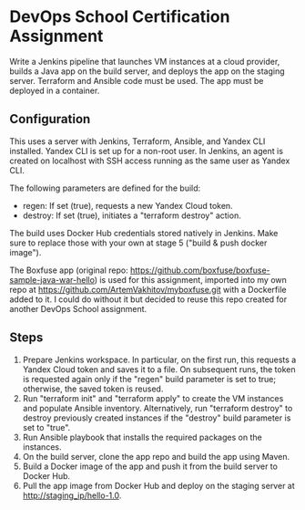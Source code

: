 # DevOps School Certification Assignment

Write a Jenkins pipeline that launches VM instances at a cloud provider, builds a Java app on the build server, and deploys the app on the staging server. Terraform and Ansible code must be used. The app must be deployed in a container.

## Configuration

This uses a server with Jenkins, Terraform, Ansible, and Yandex CLI installed. Yandex CLI is set up for a non-root user. In Jenkins, an agent is created on localhost with SSH access running as the same user as Yandex CLI.

The following parameters are defined for the build:
- regen: If set (true), requests a new Yandex Cloud token.
- destroy: If set (true), initiates a "terraform destroy" action.

The build uses Docker Hub credentials stored natively in Jenkins. Make sure to replace those with your own at stage 5 ("build & push docker image").

The Boxfuse app (original repo: <https://github.com/boxfuse/boxfuse-sample-java-war-hello>) is used for this assignment, imported into my own repo at <https://github.com/ArtemVakhitov/myboxfuse.git> with a Dockerfile added to it. I could do without it but decided to reuse this repo created for another DevOps School assignment.

## Steps

1. Prepare Jenkins workspace. In particular, on the first run, this requests a Yandex Cloud token and saves it to a file. On subsequent runs, the token is requested again only if the "regen" build parameter is set to true; otherwise, the saved token is reused.
2. Run "terraform init" and "terraform apply" to create the VM instances and populate Ansible inventory. Alternatively, run "terraform destroy" to destroy previously created instances if the "destroy" build parameter is set to "true".
3. Run Ansible playbook that installs the required packages on the instances.
4. On the build server, clone the app repo and build the app using Maven.
5. Build a Docker image of the app and push it from the build server to Docker Hub.
6. Pull the app image from Docker Hub and deploy on the staging server at <http://staging_ip/hello-1.0>.